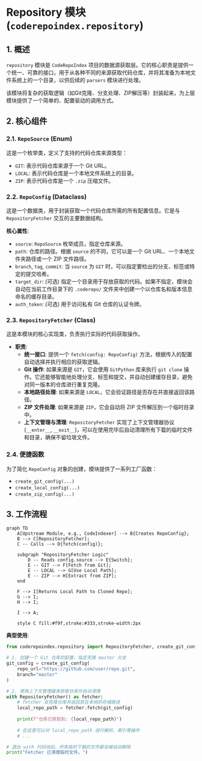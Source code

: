 # Repository 模块 (`coderepoindex.repository`)

## 1. 概述

`repository` 模块是 `CodeRepoIndex` 项目的数据源获取层。它的核心职责是提供一个统一、可靠的接口，用于从各种不同的来源获取代码仓库，并将其准备为本地文件系统上的一个目录，以供后续的 `parsers` 模块进行处理。

该模块将复杂的获取逻辑（如Git克隆、分支处理、ZIP解压等）封装起来，为上层模块提供了一个简单的、配置驱动的调用方式。

## 2. 核心组件

### 2.1. `RepoSource` (Enum)

这是一个枚举类，定义了支持的代码仓库来源类型：
- `GIT`: 表示代码仓库来源于一个 Git URL。
- `LOCAL`: 表示代码仓库是一个本地文件系统上的目录。
- `ZIP`: 表示代码仓库是一个 `.zip` 压缩文件。

### 2.2. `RepoConfig` (Dataclass)

这是一个数据类，用于封装获取一个代码仓库所需的所有配置信息。它是与 `RepositoryFetcher` 交互的主要数据结构。

**核心属性**:
- `source`: `RepoSource` 枚举成员，指定仓库来源。
- `path`: 仓库的路径。根据 `source` 的不同，它可以是一个 Git URL、一个本地文件夹路径或一个 ZIP 文件路径。
- `branch`, `tag`, `commit`: 当 `source` 为 `GIT` 时，可以指定要检出的分支、标签或特定的提交哈希。
- `target_dir`: (可选) 指定一个目录用于存放获取的代码。如果不指定，模块会自动在当前工作目录下的 `.coderepo/` 文件夹中创建一个以仓库名和版本信息命名的缓存目录。
- `auth_token`: (可选) 用于访问私有 Git 仓库的认证令牌。

### 2.3. `RepositoryFetcher` (Class)

这是本模块的核心实现类，负责执行实际的代码获取操作。

- **职责**:
    - **统一接口**: 提供一个 `fetch(config: RepoConfig)` 方法，根据传入的配置自动选择并执行相应的获取逻辑。
    - **Git 操作**: 如果来源是 `GIT`，它会使用 `GitPython` 库来执行 `git clone` 操作。它还能够智能地处理分支、标签和提交，并自动创建缓存目录，避免对同一版本的仓库进行重复克隆。
    - **本地路径处理**: 如果来源是 `LOCAL`，它会验证路径是否存在并直接返回该路径。
    - **ZIP 文件处理**: 如果来源是 `ZIP`，它会自动将 ZIP 文件解压到一个临时目录中。
    - **上下文管理与清理**: `RepositoryFetcher` 实现了上下文管理器协议 (`__enter__`, `__exit__`)，可以在使用完毕后自动清理所有下载的临时文件和目录，确保不留垃圾文件。

### 2.4. 便捷函数

为了简化 `RepoConfig` 对象的创建，模块提供了一系列工厂函数：
- `create_git_config(...)`
- `create_local_config(...)`
- `create_zip_config(...)`

## 3. 工作流程

```mermaid
graph TD
    A[Upstream Module, e.g., CodeIndexer] --> B{Creates RepoConfig};
    B --> C[RepositoryFetcher];
    C -- Calls --> D{fetch(config)};
    
    subgraph "RepositoryFetcher Logic"
        D -- Reads config.source --> E{Switch};
        E -- GIT --> F[Fetch from Git];
        E -- LOCAL --> G[Use Local Path];
        E -- ZIP --> H[Extract from ZIP];
    end

    F --> I[Returns Local Path to Cloned Repo];
    G --> I;
    H --> I;

    I --> A;

    style C fill:#f9f,stroke:#333,stroke-width:2px
```

**典型使用**:
```python
from coderepoindex.repository import RepositoryFetcher, create_git_config

# 1. 创建一个 Git 仓库的配置，指定克隆 master 分支
git_config = create_git_config(
    repo_url="https://github.com/user/repo.git",
    branch="master"
)

# 2. 使用上下文管理器来获取仓库并自动清理
with RepositoryFetcher() as fetcher:
    # fetcher 会克隆仓库并返回其在本地的存储路径
    local_repo_path = fetcher.fetch(git_config)
    
    print(f"仓库已获取到: {local_repo_path}")
    
    # 在这里可以对 local_repo_path 进行解析、索引等操作
    # ...

# 退出 with 代码块后，所有临时下载的文件都会被自动删除
print("Fetcher 已清理临时文件。")
```
